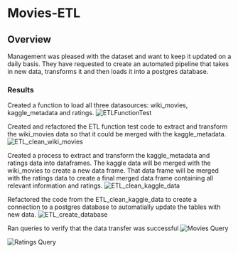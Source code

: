 # Movies-ETL
## Overview
Management was pleased with the dataset and want to keep it updated on a daily basis.  They have requested to create an automated pipeline that takes in new data, transforms it and then loads it into a postgres database.  

### Results
Created a function to load all three datasources: wiki_movies, kaggle_metadata and ratings.
![ETLFunctionTest](https://github.com/john10roberts/Movies-ETL/blob/main/Data/ETL_function_test.ipynb)

Created and refactored the ETL function test code to extract and transform the wiki_movies data so that it could be merged with the kaggle_metadata.
![ETL_clean_wiki_movies](https://github.com/john10roberts/Movies-ETL/blob/main/Data/ETL_clean_wiki_movies.ipynb)

Created a process to extract and transform the kaggle_metadata and ratings data into dataframes.  The kaggle data will be merged with the wiki_movies to create a new data frame.  That data frame will be merged with the ratings data to create a final merged data frame containing all relevant information and ratings. 
![ETL_clean_kaggle_data](https://github.com/john10roberts/Movies-ETL/blob/main/Data/ETL_clean_kaggle_data.ipynb)

Refactored the code from the ETL_clean_kaggle_data to create a connection to a postgres database to automatially update the tables with new data. 
![ETL_create_database](https://github.com/john10roberts/Movies-ETL/blob/main/Data/ETL_create_database.ipynb)

Ran queries to verify that the data transfer was successful
![Movies Query](https://github.com/john10roberts/Movies-ETL/blob/main/Data/movies_query.ipynb)

![Ratings Query](https://github.com/john10roberts/Movies-ETL/blob/main/Data/ratings_query.ipynb)
